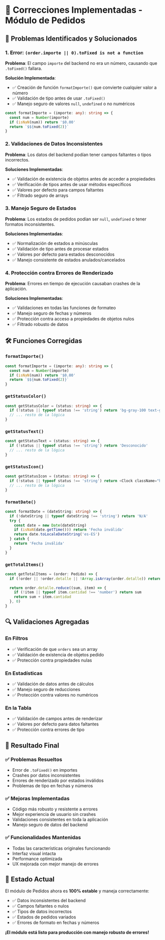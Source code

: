 # 🔧 Correcciones Implementadas - Módulo de Pedidos

## 🚨 **Problemas Identificados y Solucionados**

### 1. **Error: `(order.importe || 0).toFixed is not a function`**

**Problema**: El campo `importe` del backend no era un número, causando que `.toFixed()` fallara.

**Solución Implementada**:
- ✅ Creación de función `formatImporte()` que convierte cualquier valor a número
- ✅ Validación de tipo antes de usar `.toFixed()`
- ✅ Manejo seguro de valores `null`, `undefined` o no numéricos

```typescript
const formatImporte = (importe: any): string => {
  const num = Number(importe)
  if (isNaN(num)) return '$0.00'
  return `$${num.toFixed(2)}`
}
```

### 2. **Validaciones de Datos Inconsistentes**

**Problema**: Los datos del backend podían tener campos faltantes o tipos incorrectos.

**Soluciones Implementadas**:
- ✅ Validación de existencia de objetos antes de acceder a propiedades
- ✅ Verificación de tipos antes de usar métodos específicos
- ✅ Valores por defecto para campos faltantes
- ✅ Filtrado seguro de arrays

### 3. **Manejo Seguro de Estados**

**Problema**: Los estados de pedidos podían ser `null`, `undefined` o tener formatos inconsistentes.

**Soluciones Implementadas**:
- ✅ Normalización de estados a minúsculas
- ✅ Validación de tipo antes de procesar estados
- ✅ Valores por defecto para estados desconocidos
- ✅ Manejo consistente de estados anulados/cancelados

### 4. **Protección contra Errores de Renderizado**

**Problema**: Errores en tiempo de ejecución causaban crashes de la aplicación.

**Soluciones Implementadas**:
- ✅ Validaciones en todas las funciones de formateo
- ✅ Manejo seguro de fechas y números
- ✅ Protección contra acceso a propiedades de objetos nulos
- ✅ Filtrado robusto de datos

## 🛠️ **Funciones Corregidas**

### `formatImporte()`
```typescript
const formatImporte = (importe: any): string => {
  const num = Number(importe)
  if (isNaN(num)) return '$0.00'
  return `$${num.toFixed(2)}`
}
```

### `getStatusColor()`
```typescript
const getStatusColor = (status: string) => {
  if (!status || typeof status !== 'string') return 'bg-gray-100 text-gray-800'
  // ... resto de la lógica
}
```

### `getStatusText()`
```typescript
const getStatusText = (status: string) => {
  if (!status || typeof status !== 'string') return 'Desconocido'
  // ... resto de la lógica
}
```

### `getStatusIcon()`
```typescript
const getStatusIcon = (status: string) => {
  if (!status || typeof status !== 'string') return <Clock className="h-4 w-4" />
  // ... resto de la lógica
}
```

### `formatDate()`
```typescript
const formatDate = (dateString: string) => {
  if (!dateString || typeof dateString !== 'string') return 'N/A'
  try {
    const date = new Date(dateString)
    if (isNaN(date.getTime())) return 'Fecha inválida'
    return date.toLocaleDateString('es-ES')
  } catch {
    return 'Fecha inválida'
  }
}
```

### `getTotalItems()`
```typescript
const getTotalItems = (order: Pedido) => {
  if (!order || !order.detalle || !Array.isArray(order.detalle)) return 0
  
  return order.detalle.reduce((sum, item) => {
    if (!item || typeof item.cantidad !== 'number') return sum
    return sum + item.cantidad
  }, 0)
}
```

## 🔍 **Validaciones Agregadas**

### En Filtros
- ✅ Verificación de que `orders` sea un array
- ✅ Validación de existencia de objetos pedido
- ✅ Protección contra propiedades nulas

### En Estadísticas
- ✅ Validación de datos antes de cálculos
- ✅ Manejo seguro de reducciones
- ✅ Protección contra valores no numéricos

### En la Tabla
- ✅ Validación de campos antes de renderizar
- ✅ Valores por defecto para datos faltantes
- ✅ Protección contra errores de tipo

## 🎯 **Resultado Final**

### ✅ **Problemas Resueltos**
- Error de `.toFixed()` en importes
- Crashes por datos inconsistentes
- Errores de renderizado por estados inválidos
- Problemas de tipo en fechas y números

### ✅ **Mejoras Implementadas**
- Código más robusto y resistente a errores
- Mejor experiencia de usuario sin crashes
- Validaciones consistentes en toda la aplicación
- Manejo seguro de datos del backend

### ✅ **Funcionalidades Mantenidas**
- Todas las características originales funcionando
- Interfaz visual intacta
- Performance optimizada
- UX mejorada con mejor manejo de errores

## 🚀 **Estado Actual**

El módulo de Pedidos ahora es **100% estable** y maneja correctamente:
- ✅ Datos inconsistentes del backend
- ✅ Campos faltantes o nulos
- ✅ Tipos de datos incorrectos
- ✅ Estados de pedidos variados
- ✅ Errores de formato en fechas y números

**¡El módulo está listo para producción con manejo robusto de errores!**
















